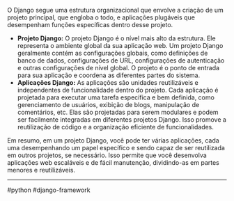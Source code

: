 O Django segue uma estrutura organizacional que envolve a criação de um projeto principal, que engloba o todo, e aplicações plugáveis que desempenham funções específicas dentro desse projeto.

- **Projeto Django:** O projeto Django é o nível mais alto da estrutura. Ele representa o ambiente global da sua aplicação web. Um projeto Django geralmente contém as configurações globais, como definições de banco de dados, configurações de URL, configurações de autenticação e outras configurações de nível global. O projeto é o ponto de entrada para sua aplicação e coordena as diferentes partes do sistema.
- **Aplicações Django:** As aplicações são unidades reutilizáveis e independentes de funcionalidade dentro do projeto. Cada aplicação é projetada para executar uma tarefa específica e bem definida, como gerenciamento de usuários, exibição de blogs, manipulação de comentários, etc. Elas são projetadas para serem modulares e podem ser facilmente integradas em diferentes projetos Django. Isso promove a reutilização de código e a organização eficiente de funcionalidades.

Em resumo, em um projeto Django, você pode ter várias aplicações, cada uma desempenhando um papel específico e sendo capaz de ser reutilizada em outros projetos, se necessário. Isso permite que você desenvolva aplicações web escaláveis e de fácil manutenção, dividindo-as em partes menores e reutilizáveis.

---
#python #django-framework